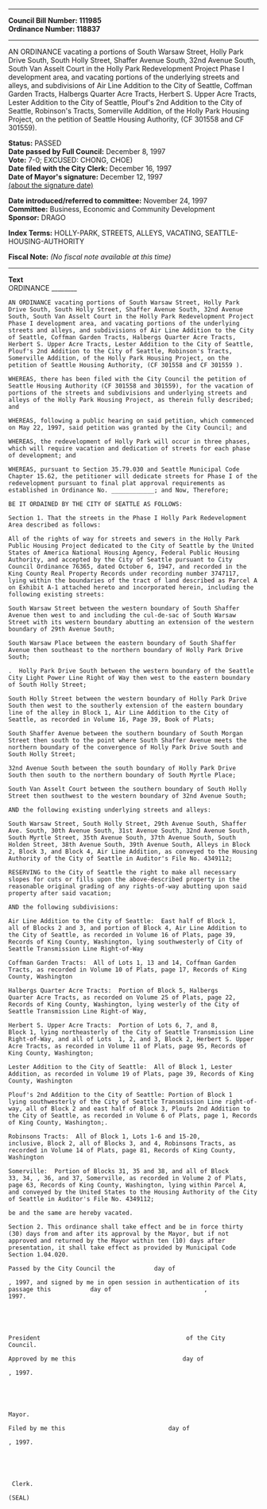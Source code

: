* * * * *  
  
**Council Bill Number: [](#h0)[](#h2)111985**   
**Ordinance Number: 118837**  
  
* * * * *  
  
AN ORDINANCE vacating a portions of South Warsaw Street, Holly Park Drive South, South Holly Street, Shaffer Avenue South, 32nd Avenue South, South Van Asselt Court in the Holly Park Redevelopment Project Phase I development area, and vacating portions of the underlying streets and alleys, and subdivisions of Air Line Addition to the City of Seattle, Coffman Garden Tracts, Halbergs Quarter Acre Tracts, Herbert S. Upper Acre Tracts, Lester Addition to the City of Seattle, Plouf's 2nd Addition to the City of Seattle, Robinson's Tracts, Somerville Addition, of the Holly Park Housing Project, on the petition of Seattle Housing Authority, (CF 301558 and CF 301559).  
  
**Status:** PASSED   
**Date passed by Full Council:** December 8, 1997   
**Vote:** 7-0; EXCUSED: CHONG, CHOE)   
**Date filed with the City Clerk:** December 16, 1997   
**Date of Mayor's signature:** December 12, 1997   
[(about the signature date)](/~public/approvaldate.htm)   
  
  
**Date introduced/referred to committee:** November 24, 1997   
**Committee:** Business, Economic and Community Development   
**Sponsor:** DRAGO   
  
**Index Terms:** HOLLY-PARK, STREETS, ALLEYS, VACATING, SEATTLE-HOUSING-AUTHORITY  
  
**Fiscal Note:** *(No fiscal note available at this time)*  
  
* * * * *  
  
**Text**  
    ORDINANCE ________  
  
    AN ORDINANCE vacating portions of South Warsaw Street, Holly Park  
    Drive South, South Holly Street, Shaffer Avenue South, 32nd Avenue  
    South, South Van Asselt Court in the Holly Park Redevelopment Project  
    Phase I development area, and vacating portions of the underlying  
    streets and alleys, and subdivisions of Air Line Addition to the City  
    of Seattle, Coffman Garden Tracts, Halbergs Quarter Acre Tracts,  
    Herbert S. Upper Acre Tracts, Lester Addition to the City of Seattle,  
    Plouf's 2nd Addition to the City of Seattle, Robinson's Tracts,  
    Somerville Addition, of the Holly Park Housing Project, on the  
    petition of Seattle Housing Authority, (CF 301558 and CF 301559 ).  
  
    WHEREAS, there has been filed with the City Council the petition of  
    Seattle Housing Authority (CF 301558 and 301559), for the vacation of  
    portions of the streets and subdivisions and underlying streets and  
    alleys of the Holly Park Housing Project, as therein fully described;  
    and  
  
    WHEREAS, following a public hearing on said petition, which commenced  
    on May 22, 1997, said petition was granted by the City Council; and  
  
    WHEREAS, the redevelopment of Holly Park will occur in three phases,  
    which will require vacation and dedication of streets for each phase  
    of development; and  
  
    WHEREAS, pursuant to Section 35.79.030 and Seattle Municipal Code  
    Chapter 15.62, the petitioner will dedicate streets for Phase I of the  
    redevelopment pursuant to final plat approval requirements as  
    established in Ordinance No. ____________; and Now, Therefore;  
  
    BE IT ORDAINED BY THE CITY OF SEATTLE AS FOLLOWS:  
  
    Section 1. That the streets in the Phase I Holly Park Redevelopment  
    Area described as follows:  
  
    All of the rights of way for streets and sewers in the Holly Park  
    Public Housing Project dedicated to the City of Seattle by the United  
    States of America National Housing Agency, Federal Public Housing  
    Authority, and accepted by the City of Seattle pursuant to City  
    Council Ordinance 76365, dated October 6, 1947, and recorded in the  
    King County Real Property Records under recording number 3747117,  
    lying within the boundaries of the tract of land described as Parcel A  
    on Exhibit A-1 attached hereto and incorporated herein, including the  
    following existing streets:  
  
    South Warsaw Street between the western boundary of South Shaffer  
    Avenue then west to and including the cul-de-sac of South Warsaw  
    Street with its western boundary abutting an extension of the western  
    boundary of 29th Avenue South;  
  
    South Warsaw Place between the eastern boundary of South Shaffer  
    Avenue then southeast to the northern boundary of Holly Park Drive  
    South;  
  
    .  Holly Park Drive South between the western boundary of the Seattle  
    City Light Power Line Right of Way then west to the eastern boundary  
    of South Holly Street;  
  
    South Holly Street between the western boundary of Holly Park Drive  
    South then west to the southerly extension of the eastern boundary  
    line of the alley in Block 1, Air Line Addition to the City of  
    Seattle, as recorded in Volume 16, Page 39, Book of Plats;  
  
    South Shaffer Avenue between the southern boundary of South Morgan  
    Street then south to the point where South Shaffer Avenue meets the  
    northern boundary of the convergence of Holly Park Drive South and  
    South Holly Street;  
  
    32nd Avenue South between the south boundary of Holly Park Drive  
    South then south to the northern boundary of South Myrtle Place;  
  
    South Van Asselt Court between the southern boundary of South Holly  
    Street then southwest to the western boundary of 32nd Avenue South;  
  
    AND the following existing underlying streets and alleys:  
  
    South Warsaw Street, South Holly Street, 29th Avenue South, Shaffer  
    Ave. South, 30th Avenue South, 31st Avenue South, 32nd Avenue South,  
    South Myrtle Street, 35th Avenue South, 37th Avenue South, South  
    Holden Street, 38th Avenue South, 39th Avenue South, Alleys in Block  
    2, Block 3, and Block 4, Air Line Addition, as conveyed to the Housing  
    Authority of the City of Seattle in Auditor's File No. 4349112;  
  
    RESERVING to the City of Seattle the right to make all necessary  
    slopes for cuts or fills upon the above-described property in the  
    reasonable original grading of any rights-of-way abutting upon said  
    property after said vacation;  
  
    AND the following subdivisions:  
  
    Air Line Addition to the City of Seattle:  East half of Block 1,  
    all of Blocks 2 and 3, and portion of Block 4, Air Line Addition to  
    the City of Seattle, as recorded in Volume 16 of Plats, page 39,  
    Records of King County, Washington, lying southwesterly of City of  
    Seattle Transmission Line Right-of-Way  
  
    Coffman Garden Tracts:  All of Lots 1, 13 and 14, Coffman Garden  
    Tracts, as recorded in Volume 10 of Plats, page 17, Records of King  
    County, Washington  
  
    Halbergs Quarter Acre Tracts:  Portion of Block 5, Halbergs  
    Quarter Acre Tracts, as recorded on Volume 25 of Plats, page 22,  
    Records of King County, Washington, lying westerly of the City of  
    Seattle Transmission Line Right-of Way,  
  
    Herbert S. Upper Acre Tracts:  Portion of Lots 6, 7, and 8,  
    Block 1, lying northeasterly of the City of Seattle Transmission Line  
    Right-of-Way, and all of Lots  1, 2, and 3, Block 2, Herbert S. Upper  
    Acre Tracts, as recorded in Volume 11 of Plats, page 95, Records of  
    King County, Washington;  
  
    Lester Addition to the City of Seattle:  All of Block 1, Lester  
    Addition, as recorded in Volume 19 of Plats, page 39, Records of King  
    County, Washington  
  
    Plouf's 2nd Addition to the City of Seattle: Portion of Block 1  
    lying southwesterly of the City of Seattle Transmission Line right-of-  
    way, all of Block 2 and east half of Block 3, Ploufs 2nd Addition to  
    the City of Seattle, as recorded in Volume 6 of Plats, page 1, Records  
    of King County, Washington;.  
  
    Robinsons Tracts:  All of Block 1, Lots 1-6 and 15-20,  
    inclusive, Block 2, all of Blocks 3, and 4, Robinsons Tracts, as  
    recorded in Volume 14 of Plats, page 81, Records of King County,  
    Washington  
  
    Somerville:  Portion of Blocks 31, 35 and 38, and all of Block  
    33, 34, , 36, and 37, Somerville, as recorded in Volume 2 of Plats,  
    page 63, Records of King County, Washington, lying within Parcel A,  
    and conveyed by the United States to the Housing Authority of the City  
    of Seattle in Auditor's File No. 4349112;  
  
    be and the same are hereby vacated.  
  
    Section 2. This ordinance shall take effect and be in force thirty  
    (30) days from and after its approval by the Mayor, but if not  
    approved and returned by the Mayor within ten (10) days after  
    presentation, it shall take effect as provided by Municipal Code  
    Section 1.04.020.  
  
    Passed by the City Council the           day of   
  
    , 1997, and signed by me in open session in authentication of its  
    passage this           day of                          ,  
    1997.  
  
  
  
  
  
    President                                         of the City  
    Council.  
  
    Approved by me this                              day of   
  
    , 1997.  
  
  
  
  
  
    Mayor.  
  
    Filed by me this                             day of   
  
    , 1997.  
  
  
  
        
  
     Clerk.  
  
    (SEAL)  
